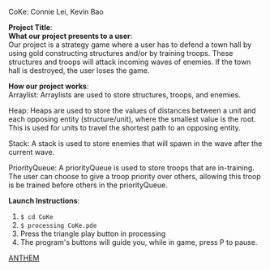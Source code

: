 CoKe: Connie Lei, Kevin Bao

<b>Project Title</b>:<br>
<b>What our project presents to a user</b>:<br>
Our project is a strategy game where a user has to defend a town hall by using
gold constructing structures and/or by training troops. These structures and
troops will attack incoming waves of enemies. If the town hall is destroyed,
the user loses the game.

<b>How our project works</b>:<br>
Arraylist: Arraylists are used to store structures, troops, and enemies.

Heap: Heaps are used to store the values of distances between a unit and each
opposing entity (structure/unit), where the smallest value is the root. This is
used for units to travel the shortest path to an opposing entity.

Stack: A stack is used to store enemies that will spawn in the wave after the
current wave.

PriorityQueue: A priorityQueue is used to store troops that are in-training. The
user can choose to give a troop priority over others, allowing this troop is be
trained before others in the priorityQueue.

<b>Launch Instructions</b>:<br>

1. ```$ cd CoKe```
2. ```$ processing CoKe.pde```
3. Press the triangle play button in processing
4. The program's buttons will guide you, while in game, press P to pause.

[ANTHEM](https://www.youtube.com/watch?v=9DwzBICPhdM)
